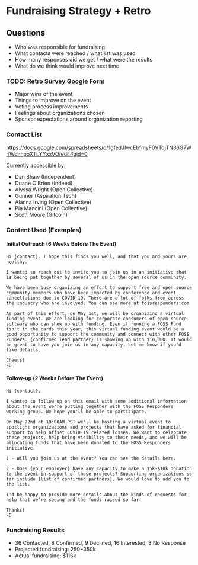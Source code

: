 # Fundraising Strategy + Retro

## Questions

- Who was responsible for fundraising
- What contacts were reached / what list was used
- How many responses did we get / what were the results
- What do we think would improve next time

### TODO: Retro Survey Google Form

- Major wins of the event
- Things to improve on the event
- Voting process improvements
- Feelings about organizations chosen
- Sponsor expectations around organization reporting

### Contact List 

https://docs.google.com/spreadsheets/d/1gfedJIwcEbfmyF0VTqjTN36G7WrjWchnpoXTLYYxxVQ/edit#gid=0

Currently accessible by:
- Dan Shaw (Independent)
- Duane O’Brien (Indeed)
- Alyssa Wright (Open Collective)
- Gunner (Aspiration Tech)
- Alanna Irving (Open Collective)
- Pia Mancini (Open Collective)
- Scott Moore (Gitcoin)

### Content Used (Examples)

#### Initial Outreach (6 Weeks Before The Event)
```
Hi {contact}. I hope this finds you well, and that you and yours are healthy.

I wanted to reach out to invite you to join us in an initiative that is being put together by several of us in the open source community.

We have been busy organizing an effort to support free and open source community members who have been impacted by conference and event cancellations due to COVID-19. There are a lot of folks from across the industry who are involved. You can see more at fossresponders.com

As part of this effort, on May 1st, we will be organizing a virtual funding event. We are looking for corporate consumers of open source software who can show up with funding. Even if running a FOSS Fund isn't in the cards this year, this virtual funding event would be a good opportunity to support the community and connect with other FOSS Funders. {confirmed lead partner} is showing up with $10,000. It would be great to have you join us in any capacity. Let me know if you'd like details.

Cheers!
-D
```
#### Follow-up (2 Weeks Before The Event)
```
Hi {contact},
 
I wanted to follow up on this email with some additional information about the event we're putting together with the FOSS Responders working group. We hope you'll be able to participate.
 
On May 22nd at 10:00AM PST we'll be hosting a virtual event to spotlight organizations and projects that have asked for financial support to help offset COVID-19 related losses. We want to celebrate these projects, help bring visibility to their needs, and we will be allocating funds that have been donated to the FOSS Responders initiative.
 
1 - Will you join us at the event? You can see the details here.
 
2 - Does {your employer} have any capacity to make a $5k-$10k donation to the event in support of these projects? Supporting organizations so far include {list of confirmed partners}. We would love to add you to the list.
 
I'd be happy to provide more details about the kinds of requests for help that we're seeing and the funds raised so far.
 
Thanks!
-D
```
### Fundraising Results

- 36 Contacted, 8 Confirmed, 9 Declined, 16 Interested, 3 No Response
- Projected fundraising: $250-$350k
- Actual fundraising: $116k
